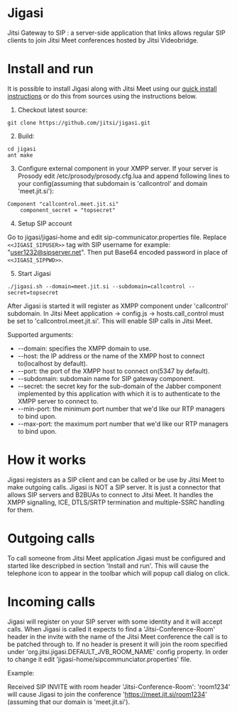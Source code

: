 Jigasi
======

Jitsi Gateway to SIP : a server-side application that links allows regular SIP clients to join Jitsi Meet conferences hosted by Jitsi Videobridge.

Install and run
============

It is possible to install Jigasi along with Jitsi Meet using our [quick install instructions] or do this from sources using the instructions below.

[quick install instructions]: https://github.com/turint/jitsi-meet/blob/master/doc/quick-install.md

1. Checkout latest source:
 
 ```
 git clone https://github.com/jitsi/jigasi.git
 ```
2. Build:

 ```
 cd jigasi
 ant make
 ```
 
3. Configure external component in your XMPP server. If your server is Prosody edit /etc/prosody/prosody.cfg.lua and append following lines to your config(assuming that subdomain is 'callcontrol' and domain 'meet.jit.si'):

 ```
 Component "callcontrol.meet.jit.si"
     component_secret = "topsecret"
 ```
4. Setup SIP account

 Go to jigasi/jigasi-home and edit sip-communicator.properties file. Replace ```<<JIGASI_SIPUSER>>``` tag with SIP username for example: "user1232@sipserver.net". Then put Base64 encoded password in place of ```<<JIGASI_SIPPWD>>```.

5. Start Jigasi
 
 ```
 ./jigasi.sh --domain=meet.jit.si --subdomain=callcontrol --secret=topsecret
 ```
After Jigasi is started it will register as XMPP component under 'callcontrol' subdomain. In Jitsi Meet application -> config.js -> hosts.call_control must be set to 'callcontrol.meet.jit.si'. This will enable SIP calls in Jitsi Meet.

Supported arguments:
 * --domain: specifies the XMPP domain to use.
 * --host: the IP address or the name of the XMPP host to connect to(localhost by default).
 * --port: the port of the XMPP host to connect on(5347 by default).
 * --subdomain: subdomain name for SIP gateway component.
 * --secret: the secret key for the sub-domain of the Jabber component implemented by this application with which it is to authenticate to the XMPP server to connect to.
 * --min-port: the minimum port number that we'd like our RTP managers to bind upon.
 * --max-port: the maximum port number that we'd like our RTP managers to bind upon.

How it works
============

Jigasi registers as a SIP client and can be called or be use by Jitsi Meet to make outgoing calls. Jigasi is NOT a SIP server. It is just a connector that allows SIP servers and B2BUAs to connect to Jitsi Meet. It handles the XMPP signalling, ICE, DTLS/SRTP termination and multiple-SSRC handling for them.

Outgoing calls
==============

To call someone from Jitsi Meet application Jigasi must be configured and started like descripbed in section 'Install and run'. This will cause the telephone icon to appear in the toolbar which will popup call dialog on click.

Incoming calls
==============

Jigasi will register on your SIP server with some identity and it will accept calls. When Jigasi is called it expects to find a 'Jitsi-Conference-Room' header in the invite with the name of the Jitsi Meet conference the call is to be patched through to. If no header is present it will join the room specified under 'org.jitsi.jigasi.DEFAULT_JVB_ROOM_NAME' config property. In order to change it edit 'jigasi-home/sipcommunciator.properties' file.

Example:

Received SIP INVITE with room header 'Jitsi-Conference-Room': 'room1234' will cause Jigasi to join the conference 'https://meet.jit.si/room1234' (assuming that our domain is 'meet.jit.si').
